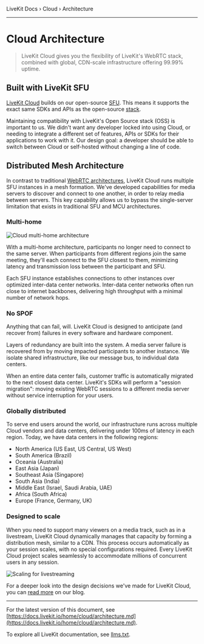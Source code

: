 LiveKit Docs › Cloud › Architecture

---

# Cloud Architecture

> LiveKit Cloud gives you the flexibility of LiveKit's WebRTC stack, combined with global, CDN-scale infrastructure offering 99.99% uptime.

## Built with LiveKit SFU

[LiveKit Cloud](https://livekit.io/cloud) builds on our open-source [SFU](https://github.com/livekit/livekit). This means it supports the exact same SDKs and APIs as the open-source [stack](https://github.com/livekit).

Maintaining compatibility with LiveKit's Open Source stack (OSS) is important to us. We didn't want any developer locked into using Cloud, or needing to integrate a different set of features, APIs or SDKs for their applications to work with it. Our design goal: a developer should be able to switch between Cloud or self-hosted without changing a line of code.

## Distributed Mesh Architecture

In contrast to traditional [WebRTC architectures](https://docs.livekit.io/reference/internals/livekit-sfu.md), LiveKit Cloud runs multiple SFU instances in a mesh formation. We've developed capabilities for media servers to discover and connect to one another, in order to relay media between servers. This key capability allows us to bypass the single-server limitation that exists in traditional SFU and MCU architectures.

### Multi-home

![Cloud multi-home architecture](/images/cloud/architecture-multi-home.svg)

With a multi-home architecture, participants no longer need to connect to the same server. When participants from different regions join the same meeting, they'll each connect to the SFU closest to them, minimizing latency and transmission loss between the participant and SFU.

Each SFU instance establishes connections to other instances over optimized inter-data center networks. Inter-data center networks often run close to internet backbones, delivering high throughput with a minimal number of network hops.

### No SPOF

Anything that can fail, will. LiveKit Cloud is designed to anticipate (and recover from) failures in every software and hardware component.

Layers of redundancy are built into the system. A media server failure is recovered from by moving impacted participants to another instance. We isolate shared infrastructure, like our message bus, to individual data centers.

When an entire data center fails, customer traffic is automatically migrated to the next closest data center. LiveKit's SDKs will perform a "session migration": moving existing WebRTC sessions to a different media server without service interruption for your users.

### Globally distributed

To serve end users around the world, our infrastructure runs across multiple Cloud vendors and data centers, delivering under 100ms of latency in each region. Today, we have data centers in the following regions:

- North America (US East, US Central, US West)
- South America (Brazil)
- Oceania (Australia)
- East Asia (Japan)
- Southeast Asia (Singapore)
- South Asia (India)
- Middle East (Israel, Saudi Arabia, UAE)
- Africa (South Africa)
- Europe (France, Germany, UK)

### Designed to scale

When you need to support many viewers on a media track, such as in a livestream, LiveKit Cloud dynamically manages that capacity by forming a distribution mesh, similar to a CDN. This process occurs automatically as your session scales, with no special configurations required. Every LiveKit Cloud project scales seamlessly to accommodate millions of concurrent users in any session.

![Scaling for livestreaming](/images/cloud/architecture-scale.svg)

For a deeper look into the design decisions we've made for LiveKit Cloud, you can [read more](https://blog.livekit.io/scaling-webrtc-with-distributed-mesh/) on our blog.

---


For the latest version of this document, see [https://docs.livekit.io/home/cloud/architecture.md](https://docs.livekit.io/home/cloud/architecture.md).

To explore all LiveKit documentation, see [llms.txt](https://docs.livekit.io/llms.txt).